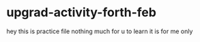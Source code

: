 # upgrad-activity-forth-feb
hey this is practice file
nothing much for u to learn
it is for me only
